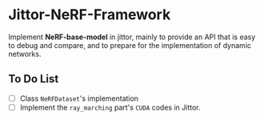 # Jittor-NeRF-Framework

Implement **NeRF-base-model** in jittor, mainly to provide an API that is easy to debug and compare, and to prepare for the implementation of dynamic networks.

## To Do List

- [ ] Class `NeRFDataset`'s implementation
- [ ] Implement the `ray_marching` part's `CUDA` codes in Jittor.
